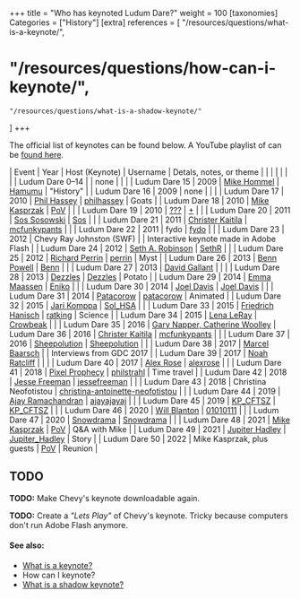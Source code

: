+++
title = "Who has keynoted Ludum Dare?"
weight = 100
[taxonomies]
Categories = ["History"]
[extra]
references = [
    "/resources/questions/what-is-a-keynote/",
#    "/resources/questions/how-can-i-keynote/",
    "/resources/questions/what-is-a-shadow-keynote/"
]
+++

The official list of keynotes can be found below. A YouTube playlist of can be [found here](https://www.youtube.com/playlist?list=PLR6JP4o7aTY8gqBd0eeN7wr4u-6_zy_Ny).

| Event | Year | Host (Keynote) | Username | Detals, notes, or theme |
|       |      |                |          |                         |
| Ludum Dare 0&ndash;14 | | none | | |
| Ludum Dare 15 | 2009 | [Mike Hommel](https://www.youtube.com/watch?v=n6xT4zxWjys) | [Hamumu](https://ldjam.com/users/hamumu) | "History" |
| Ludum Dare 16 | 2009 | none | | |
| Ludum Dare 17 | 2010 | [Phil Hassey](https://www.youtube.com/watch?v=5AiS4ZoZhlY) | [philhassey](https://ldjam.com/users/pov) | Goats |
| Ludum Dare 18 | 2010 | [Mike Kasprzak](https://www.youtube.com/watch?v=YNS9qtyCa1E) | [PoV](https://ldjam.com/users/pov) | |
| Ludum Dare 19 | 2010 | [???](https://www.youtube.com/watch?v=LpULMsVIrFA) | [+](https://ldjam.com/users/towlr) | |
| Ludum Dare 20 | 2011 | [Sos Sosowski](https://www.youtube.com/watch?v=ez59GtnxWtA) | [Sos](https://ldjam.com/users/sos) | |
| Ludum Dare 21 | 2011 | [Christer Kaitila](https://www.youtube.com/watch?v=aHD1QBP4ww8) | [mcfunkypants](https://ldjam.com/users/mcfunkypants) | |
| Ludum Dare 22 | 2011 | fydo<!--https://www.youtube.com/watch?v=ik88RpVfvYY--> | [fydo](https://ldjam.com/users/fydo) | |
| Ludum Dare 23 | 2012 | Chevy Ray Johnston (SWF) | | Interactive keynote made in Adobe Flash |
| Ludum Dare 24 | 2012 | [Seth A. Robinson](https://www.youtube.com/watch?v=v1ByVqh0jrU) | [SethR](https://ldjam.com/users/sethr) | |
| Ludum Dare 25 | 2012 | [Richard Perrin](https://www.youtube.com/watch?v=e1LVakqPJXE) | [perrin](https://ldjam.com/users/perrin) | Myst |
| Ludum Dare 26 | 2013 | [Benn Powell](https://www.youtube.com/watch?v=Dtu-tStT75Q) | [Benn](https://ldjam.com/users/benn) | |
| Ludum Dare 27 | 2013 | [David Gallant](https://www.youtube.com/watch?v=PaYpgb3vTrY) | | |
| Ludum Dare 28 | 2013 | [Dezzles](https://www.youtube.com/watch?v=W9BurFrSNpA) | [Dezzles](https://ldjam.com/users/dezzles) | Potato |
| Ludum Dare 29 | 2014 | [Emma Maassen](https://www.youtube.com/watch?v=OZ_jgNQNqzI) | [Eniko](https://ldjam.com/users/eniko) | |
| Ludum Dare 30 | 2014 | [Joel Davis](https://www.youtube.com/watch?v=sw3hv23GVo0) | [Joel Davis](https://ldjam.com/users/joel-davis) | |
| Ludum Dare 31 | 2014 | [Patacorow](https://www.youtube.com/watch?v=9OjIIhm8ZVk) | [patacorow](https://ldjam.com/users/patacorow) | Animated |
| Ludum Dare 32 | 2015 | [Jari Komppa](https://www.youtube.com/watch?v=vPneI5IYwnc) | [Sol_HSA](https://ldjam.com/users/sol-hsa) | |
| Ludum Dare 33 | 2015 | [Friedrich Hanisch](https://www.youtube.com/watch?v=XVrgCgtKobI) | [ratking](https://ldjam.com/users/ratking) | Science |
| Ludum Dare 34 | 2015 | [Lena LeRay](https://www.youtube.com/watch?v=8rLma_1RPU8) | [Crowbeak](https://ldjam.com/users/crowbeak) | |
| Ludum Dare 35 | 2016 | [Gary Napper, Catherine Woolley](https://www.youtube.com/watch?v=mFef1bOn4EI)
| Ludum Dare 36 | 2016 | [Christer Kaitila](https://www.youtube.com/watch?v=u3R70NlGvKk) | [mcfunkypants](https://ldjam.com/users/mcfunkypants) | |
| Ludum Dare 37 | 2016 | [Sheepolution](https://www.youtube.com/watch?v=dOcstOra19w) | [Sheepolution](https://ldjam.com/users/sheepolution) | |
| Ludum Dare 38 | 2017 | [Marcel Baarsch](https://www.youtube.com/watch?v=Hrkv31Lep9s) | | Interviews from GDC 2017 |
| Ludum Dare 39 | 2017 | [Noah Ratcliff](https://www.youtube.com/watch?v=pfDYFXjKlvw) | | |
| Ludum Dare 40 | 2017 | [Alex Rose](https://www.youtube.com/watch?v=C1fCL3sFfAw) | [alexrose](https://ldjam.com/users/alexrose) | |
| Ludum Dare 41 | 2018 | [Pixel Prophecy](https://www.youtube.com/watch?v=TjuZvDYqcRs) | [philstrahl](https://ldjam.com/users/philstrahl) | Time travel |
| Ludum Dare 42 | 2018 | [Jesse Freeman](https://www.youtube.com/watch?v=qmeBEVGna00) | [jessefreeman](https://ldjam.com/users/jessefreeman) | |
| Ludum Dare 43 | 2018 | Christina Neofotistou | [christina-antoinette-neofotistou](https://ldjam.com/users/christina-antoinette-neofotistou) | |
| Ludum Dare 44 | 2019 | [Ajay Ramachandran](https://www.youtube.com/watch?v=bdq-IYxhByw) | [ajayajayaj](https://ldjam.com/users/ajayajayaj) | |
| Ludum Dare 45 | 2019 | [KP_CFTSZ](https://www.youtube.com/watch?v=E66PhCxB0t4) | [KP_CFTSZ](https://ldjam.com/users/kp-cftsz) | |
| Ludum Dare 46 | 2020 | [Will Blanton](https://www.youtube.com/watch?v=ym66lFyZsNQ) | [01010111](https://ldjam.com/users/01010111) | |
| Ludum Dare 47 | 2020 | [Snowdrama](https://www.youtube.com/watch?v=iJNnETTeFVM) | [Snowdrama](https://ldjam.com/users/snowdrama) | |
| Ludum Dare 48 | 2021 | [Mike Kasprzak](https://www.youtube.com/watch?v=GaTZP0buvXQ) | [PoV](https://ldjam.com/users/pov) | Q&A with Mike |
| Ludum Dare 49 | 2021 | [Jupiter Hadley](https://www.youtube.com/watch?v=M_IFDFYr3Dc) | [Jupiter_Hadley](https://ldjam.com/users/jupiter-hadley) | Story |
| Ludum Dare 50 | 2022 | Mike Kasprzak, plus guests | [PoV](https://ldjam.com/users/pov) | Reunion |


## TODO
**TODO:** Make Chevy's keynote downloadable again.

**TODO:** Create a _"Lets Play"_ of Chevy's keynote. Tricky because computers don't run Adobe Flash anymore.

<!--Any errors or omissions? You can find this page's source [on GitHub](https://github.com/LudumDare/ludumdare.com/blob/master/content/resources/questions/who-keynoted-ludum-dare.md).-->

#### See also:
* [What is a keynote?](/resources/questions/what-is-a-keynote/)
* How can I keynote?
* [What is a shadow keynote?](/resources/questions/what-is-a-shadow-keynote/)
